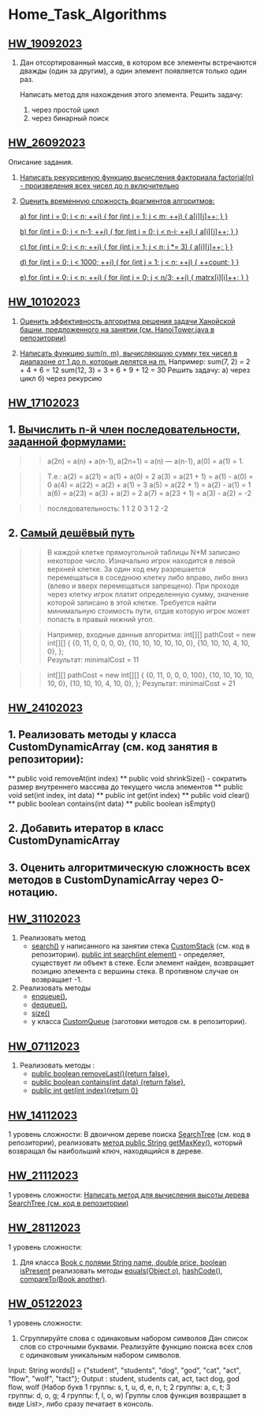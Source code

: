 # Home_Task_Algorithms

## **[HW_19092023](https://github.com/DmitriDjourov/Home_Task_Algorithms/tree/main/HW_19092023)**

1. Дан отсортированный массив, в котором все элементы встречаются дважды (один за другим),
   а один элемент появляется только один раз.

   Написать метод для нахождения этого элемента.
   Решить задачу:
    1. через простой цикл
    2. через бинарный поиск

## **[HW_26092023](https://github.com/DmitriDjourov/Home_Task_Algorithms/tree/main/HW_26092023/src/main/java/org/example)**

Описание задания.

1. [Написать рекурсивную функцию вычисления факториала factorial(n) - произведения всех чисел до n включительно](HW_26092023/src/main/java/org/example/FactorialCalc.java)

2. [Оценить временную сложность фрагментов алгоритмов:](https://github.com/DmitriDjourov/Home_Task_Algorithms/blob/main/HW_26092023/src/main/java/org/example/tasks.txt)

   [a)
   for (int i = 0; i < n; ++i) {
   for (int j = 1; j < m; ++j) {
   a[i][j]++;
   }
   }](https://github.com/DmitriDjourov/Home_Task_Algorithms/blob/57e7e31e1148964c78505e2bf3d0d21171e725e9/HW_26092023/src/main/java/org/example/tasks.txt#L15C10-L15C10)

   [b)
   for (int i = 0; i < n-1; ++i) {
   for (int j = 0; j < n-i; ++j) {
   a[i][j]++;
   }
   }](https://github.com/DmitriDjourov/Home_Task_Algorithms/blob/57e7e31e1148964c78505e2bf3d0d21171e725e9/HW_26092023/src/main/java/org/example/tasks.txt#L24)

   [c)
   for (int i = 0; i < n; ++i) {
   for (int j = 1; j < n; j *= 3) {
   a[i][j]++;
   }
   }](https://github.com/DmitriDjourov/Home_Task_Algorithms/blob/57e7e31e1148964c78505e2bf3d0d21171e725e9/HW_26092023/src/main/java/org/example/tasks.txt#L33)

   [d)
   for (int i = 0; i < 1000; ++i) {
   for (int j = 1; j < n; ++j) {
   ++count;
   }
   }](https://github.com/DmitriDjourov/Home_Task_Algorithms/blob/1ed2fa7663991e8f8e9debebc72289f5234c0296/HW_26092023/src/main/java/org/example/tasks.txt#L43)

   [e)
   for (int i = 0; i < n; ++i) {
   for (int j = 0; j < n/3; ++j) {
   matrx[i][i]++;
   }
   }](https://github.com/DmitriDjourov/Home_Task_Algorithms/blob/1ed2fa7663991e8f8e9debebc72289f5234c0296/HW_26092023/src/main/java/org/example/tasks.txt#L52)

## **[HW_10102023](https://github.com/DmitriDjourov/Home_Task_Algorithms/tree/main/HW_10102023/src/main/java/org/example)**

1. [Оценить эффективность алгоритма решения задачи Ханойской башни,
   предложенного на занятии (см. HanoiTower.java в репозитории)](https://github.com/DmitriDjourov/Home_Task_Algorithms/blob/main/HW_10102023/src/main/java/org/example/HanoiTower.java)

2. [Написать функцию sum(n, m), вычисляющую сумму тех чисел в диапазоне от 1 до n, которые делятся на m.](https://github.com/DmitriDjourov/Home_Task_Algorithms/blob/main/HW_10102023/src/main/java/org/example/Task2.java)
   Например:
   sum(7, 2) = 2 + 4 + 6 = 12
   sum(12, 3) = 3 + 6 + 9 + 12 = 30
   Решить задачу:
   а) через цикл
   б) через рекурсию

## **[HW_17102023](https://github.com/DmitriDjourov/Home_Task_Algorithms/tree/main/HW_17102023/src/main/java/org/example)**

##  1. [Вычислить n-й член последовательности, заданной формулами:](https://github.com/DmitriDjourov/Home_Task_Algorithms/blob/main/HW_17102023/src/main/java/org/example/SequenceCalculator.java)

>> a(2n) = a(n) + a(n-1),
>> a(2n+1) = a(n) — a(n-1),
>> a(0) = a(1) = 1.

>> Т.е.:
>> a(2) = a(21) = a(1) + a(0) = 2
>> a(3) = a(21 + 1) = a(1) - a(0) = 0
>> a(4) = a(22) = a(2) + a(1) = 3
>> a(5) = a(22 + 1) = a(2) - a(1) = 1
>> a(6) = a(23) = a(3) + a(2) = 2
>> a(7) = a(23 + 1) = a(3) - a(2) = -2

>> последовательность: 1 1 2 0 3 1 2 -2


##  2. [Самый дешёвый путь](https://github.com/DmitriDjourov/Home_Task_Algorithms/blob/main/HW_17102023/src/main/java/org/example/MinimalPathCost.java)
>> В каждой клетке прямоугольной таблицы N*M записано некоторое число.
>> Изначально игрок находится в левой верхней клетке.
>> За один ход ему разрешается перемещаться в соседнюю клетку либо вправо, либо вниз (влево и вверх перемещаться запрещено).
>> При проходе через клетку игрок платит определенную сумму, значение которой записано в этой клетке.
>> Требуется найти минимальную стоимость пути, отдав которую игрок может попасть в правый нижний угол.

>> Например, входные данные алгоритма:
>> int[][] pathCost = new int[][] {
>>                 {0,  11,  0,  0,  0, 0},
>>                 {10, 10, 10, 10, 10, 0},
>>                 {10, 10, 10,  4, 10, 0},
>>         };        
>> Результат: minimalCost = 11

>> int[][] pathCost = new int[][] {
>>                 {0,  11,  0,  0,  0, 100},
>>                 {10, 10, 10, 10, 10,   0},
>>                 {10, 10, 10,  4, 10,   0},
>>         };
>> Результат: minimalCost = 21

## **[HW_24102023](https://github.com/DmitriDjourov/Home_Task_Algorithms/tree/main/HW_24102023/src/main/java/org/example)**

## 1. Реализовать методы у класса CustomDynamicArray (см. код занятия в репозитории):
** public void removeAt(int index)
** public void shrinkSize() - сократить размер внутреннего массива до текущего числа элементов
** public void set(int index, int data)
** public int get(int index)
** public void clear()
** public boolean contains(int data)
** public boolean isEmpty()

## 2. Добавить итератор в класс CustomDynamicArray

## 3. Оценить алгоритмическую сложность всех методов в CustomDynamicArray через О-нотацию.

## **[HW_31102023](https://github.com/DmitriDjourov/Home_Task_Algorithms/tree/main/HW_31102023/src/main/java/org/example)**

1. Реализовать метод
    - [search()]()
      у написанного на занятии стека [CustomStack]() (см. код в репозитории).
      [public int search(int element)]() -  определяет, существует ли объект в стеке.
      Если элемент найден, возвращает позицию элемента с вершины стека. В противном случае он возвращает -1.
2. Реализовать методы
    - [enqueue()](),
    - [dequeue()](),
    - [size()]()
    - у класса [CustomQueue]() (заготовки методов см. в репозитории).

## **[HW_07112023](https://github.com/DmitriDjourov/Home_Task_Algorithms/blob/main/HW_07112023/src/main/java/org/example/MyLinkedList.java)**

1. Реализовать методы :
   - [public boolean removeLast(){return false}](https://github.com/DmitriDjourov/Home_Task_Algorithms/blob/8bfc93f1c77a0a0208fda2df89ee86d159c496ac/HW_07112023/src/main/java/org/example/MyLinkedList.java#L75),
   - [public boolean contains(int data) {return false}](https://github.com/DmitriDjourov/Home_Task_Algorithms/blob/8bfc93f1c77a0a0208fda2df89ee86d159c496ac/HW_07112023/src/main/java/org/example/MyLinkedList.java#L94),
   - [public int get(int index){return 0}](https://github.com/DmitriDjourov/Home_Task_Algorithms/blob/8bfc93f1c77a0a0208fda2df89ee86d159c496ac/HW_07112023/src/main/java/org/example/MyLinkedList.java#L109)

## **[HW_14112023](https://github.com/DmitriDjourov/Home_Task_Algorithms/tree/main/HW_14112023/src/main/java/org/example)**

 1 уровень сложности:
 В двоичном дереве поиска [SearchTree](https://github.com/DmitriDjourov/Home_Task_Algorithms/blob/main/HW_14112023/src/main/java/org/example/SearchTree.java) (см. код в репозитории), реализовать [метод public String getMaxKey()](https://github.com/DmitriDjourov/Home_Task_Algorithms/blob/bd14e1f2e5ded47dcad6091a8ecddc84c2d1b8a0/HW_14112023/src/main/java/org/example/SearchTree.java#L99),
 который возвращал бы наибольший ключ, находящийся в дереве.

## **[HW_21112023](https://github.com/DmitriDjourov/Home_Task_Algorithms/blob/main/HW_21112023/src/main/java/org/example/CustomQueue.java)**

1 уровень сложности:
[Написать метод для вычисления высоты дерева SearchTree (см. код в репозитории)](https://github.com/DmitriDjourov/Home_Task_Algorithms/blob/2ebea6ad0022f88546bbeb77bef45243a77eb850/HW_21112023/src/main/java/org/example/CustomQueue.java#L46)

## **[HW_28112023](https://github.com/DmitriDjourov/Home_Task_Algorithms/tree/main/HW_28112023/src/main/java/org/example)**

1 уровень сложности:
1. Для класса [Book с полями String name, double price, boolean isPresent](https://github.com/DmitriDjourov/Home_Task_Algorithms/blob/main/HW_28112023/src/main/java/org/example/Book.java)
   реализовать методы [equals(Object o)](https://github.com/DmitriDjourov/Home_Task_Algorithms/blob/a77cb97d625e42dc88955dbfeb71d9c1fa33bbd9/HW_28112023/src/main/java/org/example/Book.java#L23C20-L23C20), [hashCode()](https://github.com/DmitriDjourov/Home_Task_Algorithms/blob/a77cb97d625e42dc88955dbfeb71d9c1fa33bbd9/HW_28112023/src/main/java/org/example/Book.java#L31), [compareTo(Book another)](https://github.com/DmitriDjourov/Home_Task_Algorithms/blob/a77cb97d625e42dc88955dbfeb71d9c1fa33bbd9/HW_28112023/src/main/java/org/example/Book.java#L37).

## **[HW_05122023](https://github.com/DmitriDjourov/Home_Task_Algorithms/blob/main/HW_05122023/src/main/java/org/example)**

1 уровень сложности:
1. Сгруппируйте слова с одинаковым набором символов
Дан список слов со строчными буквами. Реализуйте функцию поиска всех слов с одинаковым уникальным набором символов.

Input: String words[] = {"student", "students", "dog", "god", "cat", "act", "flow", "wolf", "tact"};
Output :
student, students
cat, act, tact
dog, god
flow, wolf
(Набор букв 1 группы: s, t, u, d, e, n, t; 2 группы: a, c, t; 3 группы: d, o, g; 4 группы: f, l, o, w)
Группы слов функция возвращает в виде List>, либо сразу печатает в консоль.
